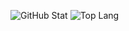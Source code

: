 <!-- ###	Hi there 👋 -->

<!--

**mengzonefire/mengzonefire** is a ✨ *special* ✨ repository because its `README.md` (this file) appears on your GitHub profile.

Here are some ideas to get you started:

+	🔭 I'm currently working on ...
+	🌱 I'm currently learning ...
+	👯 I'm looking to collaborate on ...
+	🤔 I'm looking for help with ...
+	💬 Ask me about ...
+	📫 How to reach me: ...
+	😄 Pronouns: ...
+	⚡ Fun fact: ...

 -->

<!-- https://github.com/anuraghazra/github-readme-stats -->
![GitHub Stat](https://github-readme-stats.vercel.app/api?username=mengzonefire&count_private=true&show_icons=true&theme=react&hide_border=true&hide_title=false&hide_rank=false&include_all_commits=false&disable_animations=true)
![Top Lang](https://github-readme-stats.vercel.app/api/top-langs/?username=mengzonefire&count_private=true&langs_count=10&layout=compact&theme=react&hide_border=true&exclude_repo=Iosevnya,Saranya,MmaActMan,ProxifierKeygen)

